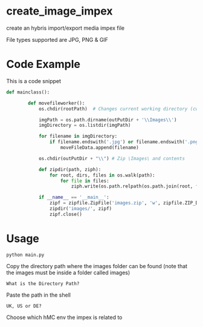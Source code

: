 # create_image_impex
create an hybris import/export media impex file

File types supported are JPG, PNG & GIF

# Code Example
This is a code snippet

```python
def mainclass():

        def movefileworker():
            os.chdir(rootPath)  # Changes current working directory (cwd)

            imgPath = os.path.dirname(outPutDir + '\\Images\\')
            imgDirectory = os.listdir(imgPath)

            for filename in imgDirectory:
                if filename.endswith('.jpg') or filename.endswith('.png') or filename.endswith('.gif'):
                    moveFileData.append(filename)

            os.chdir(outPutDir + "\\") # Zip \Images\ and contents

            def zipdir(path, ziph):
                for root, dirs, files in os.walk(path):
                    for file in files:
                        ziph.write(os.path.relpath(os.path.join(root, file), os.path.join(path, '..')))

            if __name__ == '__main__':
                zipf = zipfile.ZipFile('images.zip', 'w', zipfile.ZIP_DEFLATED)
                zipdir('images/', zipf)
                zipf.close()
```

# Usage

```
python main.py
```
Copy the directory path where the images folder can be found (note that the images must be inside a folder called images)

```
What is the Directory Path?
```
Paste the path in the shell

```
UK, US or DE?
```
Choose which hMC env the impex is related to
